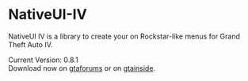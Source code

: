 # NativeUI-IV
NativeUI IV is a library to create your on Rockstar-like menus for Grand Theft Auto IV.

Current Version: 0.8.1  
Download now on [gtaforums](https://gtaforums.com/topic/965117-nativeui-for-grand-theft-auto-iv/) or on [gtainside](https://www.gtainside.com/gta4/tools/156532-nativeui-iv/).
